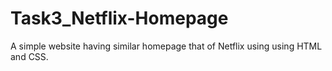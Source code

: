 # Task3_Netflix-Homepage
A simple website having similar homepage that of Netflix using using HTML and CSS.

